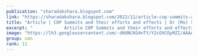 ```yaml
---
publication: "sharadakshara.blogspot.com"
link: "https://sharadakshara.blogspot.com/2022/11/article-cop-summits-and-their-efforts.html"
title: "Article | COP Summits and their efforts and effects | Dr (Ms) Sharad Singh | Central Chronicle "
excerpt: "            Article COP Summits and their efforts and effects -    Dr (Ms) Sharad Singh Writer, Author & Social Activist Blogger - 'Climate ..."
image: "https://lh3.googleusercontent.com/-dHUNCKO4nTY/Y2cOXCOyMZI/AAAAAAAAu2s/JkkO46Y92Isagbnl8I0IIIw-MViv3CvlwCNcBGAsYHQ/w1200-h630-p-k-no-nu/1667698264851464-0.png"
group: con
rank: 11
---
```

